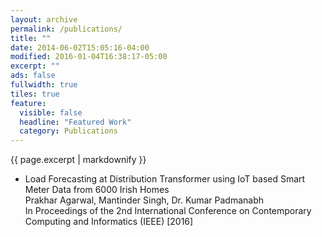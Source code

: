```yaml
---
layout: archive
permalink: /publications/
title: ""
date: 2014-06-02T15:05:16-04:00
modified: 2016-01-04T16:38:17-05:00
excerpt: ""
ads: false
fullwidth: true
tiles: true
feature:
  visible: false
  headline: "Featured Work"
  category: Publications
---
```


{{ page.excerpt | markdownify }}

* Load Forecasting at Distribution Transformer using IoT based Smart Meter Data from 6000 Irish Homes <br>
Prakhar Agarwal, Mantinder Singh, Dr. Kumar Padmanabh <br>
In Proceedings of the 2nd International Conference on Contemporary Computing and Informatics (IEEE) [2016]
